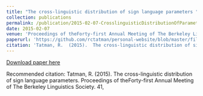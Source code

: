 ```yaml
---
title: "The cross-linguistic distribution of sign language parameters "
collection: publications
permalink: /publication/2015-02-07-CrosslinguisticDistributionOfParameters 
date: 2015-02-07
venue: 'Proceedings of theForty-first Annual Meeting of The Berkeley Linguistics Society'
paperurl: 'https://github.com/rctatman/personal-website/blob/master/files/Tatman_2015_CrosslinguisticDistributionOfParameters.pdf '
citation: 'Tatman, R.  (2015).  The cross-linguistic distribution of sign language parameters.  Proceedings of theForty-first Annual Meeting of The Berkeley Linguistics Society. 41, '
---
```

[Download paper here](https://github.com/rctatman/personal-website/blob/master/files/Tatman_2015_CrosslinguisticDistributionOfParameters.pdf )

Recommended citation: Tatman, R.  (2015).  The cross-linguistic distribution of sign language parameters.  Proceedings of theForty-first Annual Meeting of The Berkeley Linguistics Society. 41, 
